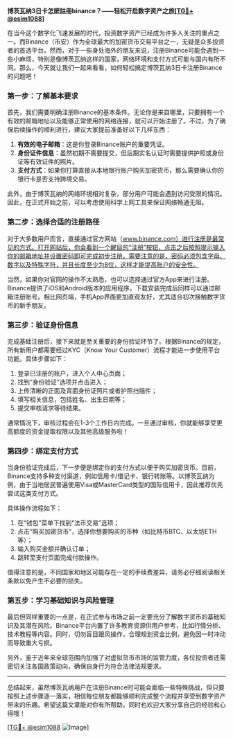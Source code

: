 **博茨瓦纳3日卡怎麽註冊binance？——轻松开启数字资产之旅[[TG💪+ @esim1088](https://t.me/s/esim1088)]**

在当今这个数字化飞速发展的时代，投资数字资产已经成为许多人关注的重点之一。而Binance（币安）作为全球最大的加密货币交易平台之一，无疑是众多投资者的首选平台。然而，对于一些身处海外的朋友来说，注册Binance可能会遇到一些小麻烦，特别是像博茨瓦纳这样的国家，网络环境和支付方式可能与国内有所不同。那么，今天就让我们一起来看看，如何轻松搞定博茨瓦纳3日卡注册Binance的问题吧！

### **第一步：了解基本要求**

首先，我们需要明确注册Binance的基本条件。无论你是来自哪里，只要拥有一个有效的邮箱地址以及能够正常使用的网络连接，就可以开始注册了。不过，为了确保后续操作的顺利进行，建议大家提前准备好以下几样东西：

1. **有效的电子邮箱**：这是你登录Binance账户的重要凭证。
2. **身份证件信息**：虽然初期不需要提交，但后期实名认证时需要提供护照或身份证等有效证件的照片。
3. **支付方式**：如果你打算直接从本地银行账户购买加密货币，那么需要确认你的银行卡是否支持跨境交易。

此外，由于博茨瓦纳的网络环境相对复杂，部分用户可能会遇到访问受限的情况。因此，在正式开始之前，可以考虑使用科学上网工具来保证网络畅通无阻。

### **第二步：选择合适的注册路径**

对于大多数用户而言，直接通过官方网站（www.binance.com）进行注册是最常见的方式。打开网站后，你会看到一个醒目的“注册”按钮，点击之后按照提示输入你的邮箱地址并设置密码即可完成初步注册。需要注意的是，密码必须包含字母、数字以及特殊字符，并且长度至少为8位，这样才能提高账户的安全性。

当然，如果你对官网的操作不太熟悉，也可以选择通过官方App来进行注册。Binance提供了iOS和Android版本的应用程序，下载安装完成后同样可以通过邮箱注册账号。相比网页端，手机App界面更加直观友好，尤其适合初次接触数字货币的新手朋友。

### **第三步：验证身份信息**

完成基础注册后，接下来就是至关重要的身份验证环节了。根据Binance的规定，所有新用户都需要经过KYC（Know Your Customer）流程才能进一步使用平台功能。具体步骤如下：

1. 登录已注册的账户，进入个人中心页面；
2. 找到“身份验证”选项并点击进入；
3. 上传清晰的正面及背面身份证照片或者护照扫描件；
4. 填写相关信息，包括姓名、出生日期等；
5. 提交审核请求等待结果。

通常情况下，审核过程会在1-3个工作日内完成。一旦通过审核，你就能够享受更高额度的资金提取权限以及其他高级服务啦！

### **第四步：绑定支付方式**

当身份验证完成后，下一步便是绑定你的支付方式以便于购买加密货币。目前，Binance支持多种支付渠道，例如信用卡/借记卡、银行转账等。以博茨瓦纳为例，由于当地居民普遍使用Visa或MasterCard类型的国际信用卡，因此推荐优先尝试这类支付方式。

具体操作流程如下：

1. 在“钱包”菜单下找到“法币交易”选项；
2. 点击“购买加密货币”，选择你想要购买的币种（如比特币BTC、以太坊ETH等）；
3. 输入购买金额并确认订单；
4. 跳转至支付页面完成付款操作。

值得注意的是，不同国家和地区可能存在一定的手续费差异，请务必仔细阅读相关条款以免产生不必要的损失。

### **第五步：学习基础知识与风险管理**

最后但同样重要的一点是，在正式参与市场之前一定要充分了解数字货币的基础知识及其潜在风险。Binance平台内置了许多教育资源供用户参考，比如行情分析、技术教程等内容。同时，切勿盲目跟风操作，合理规划资金比例，避免因一时冲动而导致重大亏损。

另外，鉴于近年来全球范围内加强了对虚拟货币市场的监管力度，各位投资者还需密切关注各国政策动向，确保自身行为符合法律法规要求。

---

总结起来，虽然博茨瓦纳用户在注册Binance时可能会面临一些特殊挑战，但只要按照上述步骤逐一落实，相信每位朋友都能够顺利完成整个流程并享受到数字资产带来的乐趣。希望这篇文章能对你有所帮助，同时也欢迎大家分享自己的经验和心得哦！

[[TG💪+ @esim1088](https://t.me/s/esim1088) ![Image](https://i.postimg.cc/4NQfJmqS/Snipaste-2025-05-13-00-14-12.png)]